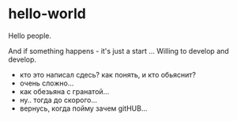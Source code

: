 # hello-world

Hello people.

And if something happens - it's just a start ...
Willing to develop and develop.

- кто это написал сдесь? как понять, и кто обьяснит?
- очень сложно...
- как обезьяна с гранатой...
- ну.. тогда до скорого...
- вернусь, когда пойму зачем gitHUB...
